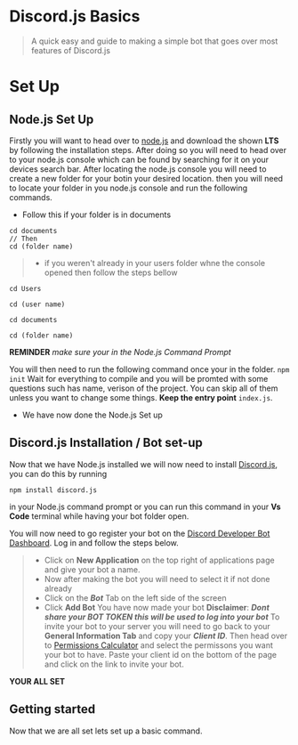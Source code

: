 # Discord.js Basics
> A quick easy and guide to making a simple bot that goes over most features of Discord.js

# Set Up

## Node.js Set Up
Firstly you will want to head over to [node.js](https://nodejs.org/en/) and download the shown **LTS** by following the installation steps.
After doing so you will need to head over to your node.js console which can be found by searching for it on your devices search bar.
After locating the node.js console you will need to create a new folder for your botin your desired location. then you will need to locate your folder in you node.js console and run the following commands.
- Follow this if your folder is in documents
```
cd documents
// Then
cd (folder name)
```
> - if you weren't already in your users folder whne the console opened then follow the steps bellow
```
cd Users 

cd (user name)

cd documents

cd (folder name)
```
**REMINDER** *make sure your in the Node.js Command Prompt*

You will then need to run the following command once your in the folder.
```npm init```
Wait for everything to compile and you will be promted with some questions such has name, verison of the project. You can skip all of them unless you want to change some things. **Keep the entry point** ```index.js```.

- We have now done the Node.js Set up

## Discord.js Installation / Bot set-up
Now that we have Node.js installed we will now need to install [Discord.js](https://discord.js.org/#/), you can do this by running
```
npm install discord.js
```
in your Node.js command prompt or you can run this command in your **Vs Code** terminal while having your bot folder open.

You will now need to go register your bot on the [Discord Developer Bot Dashboard](https://discord.com/developers/applications). Log in and follow the steps below.
> - Click on **New Application** on the top right of applications page and give your bot a name.
> - Now after making the bot you will need to select it if not done already
> - Click on the ***Bot*** Tab on the left side of the screen
> - Click **Add Bot**
> You have now made your bot
**Disclaimer**: ***Dont share your BOT TOKEN this will be used to log into your bot***
To invite your bot to your server you will need to go back to your **General Information Tab** and copy your ***Client ID***.
Then head over to [Permissions Calculator](https://discordapi.com/permissions.html) and select the permissons you want your bot to have.
Paste your client id on the bottom of the page and click on the link to invite your bot.

**YOUR ALL SET**

## Getting started
Now that we are all set lets set up a basic command.
